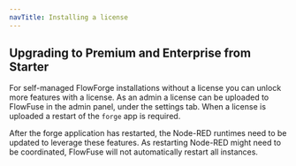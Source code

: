 ```yaml
---
navTitle: Installing a license
---
```


## Upgrading to Premium and Enterprise from Starter

For self-managed FlowForge installations without a license you can unlock more
features with a license. As an admin a license can be uploaded to
FlowFuse in the admin panel, under the settings tab. When a license is uploaded
a restart of the `forge` app is required.

After the forge application has restarted, the Node-RED runtimes need to be
updated to leverage these features. As restarting Node-RED might need to be
coordinated, FlowFuse will not automatically restart all instances.

